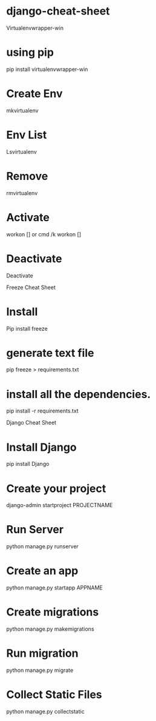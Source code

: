 # django-cheat-sheet

Virtualenvwrapper-win
# using pip
pip install virtualenvwrapper-win

# Create Env
mkvirtualenv <name>

# Env List
Lsvirtualenv

# Remove 
rmvirtualenv <name>

# Activate
workon [<name>] or cmd /k  workon [<name>]

# Deactivate
Deactivate



Freeze Cheat Sheet
# Install 
Pip install freeze

# generate text file
pip freeze > requirements.txt

# install all the dependencies.
pip install -r requirements.txt



Django Cheat Sheet
# Install Django
pip install Django

# Create your project
django-admin startproject PROJECTNAME

# Run Server
python manage.py runserver

# Create an app
python manage.py startapp APPNAME

# Create migrations
python manage.py makemigrations

# Run migration
python manage.py migrate

# Collect Static Files
python manage.py collectstatic








